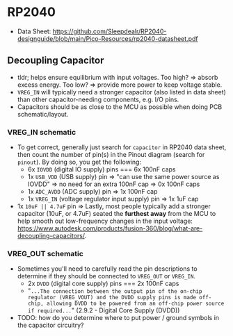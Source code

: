 # RP2040
* Data Sheet: https://github.com/Sleepdealr/RP2040-designguide/blob/main/Pico-Resources/rp2040-datasheet.pdf

## Decoupling Capacitor
* tldr; helps ensure equilibrium with input voltages. Too high? => absorb excess
    energy. Too low? => provide more power to keep voltage stable.
* `VREG_IN` will typically need a stronger capacitor (also listed in data sheet)
    than other capacitor-needing components, e.g. I/O pins.
* Capacitors should be as close to the MCU as possible when doing PCB
    schematic/layout.
### VREG_IN schematic
* To get correct, generally just search for `capacitor` in RP2040 data sheet,
    then count the number of pin(s) in the Pinout diagram (search for `pinout`). By
    doing so, you get the following:
    * 6x `IOVDD` (digital IO supply) pins === 6x 100nF caps
    * 1x `USB_VDD` (USB supply) pin => "can use the same power source as IOVDD" => no need for an extra 100nF cap => 0x 100nF caps
    * 1x `ADC_AVDD` (ADC supply) pin => 1x 100nF cap
    * 1x `VREG_IN` (voltage regulator input supply) pin => 1x 1uF cap
* 1x `10uF || 4.7uF` pin => Lastly, most people typically add a stronger capacitor (10uF, or 4.7uF) seated
    the **furthest away** from the MCU to help smooth out low-frequency changes
    in the input voltage:
    https://www.autodesk.com/products/fusion-360/blog/what-are-decoupling-capacitors/.
### VREG_OUT schematic
* Sometimes you'll need to carefully read the pin descriptions to determine if
    they should be connected to `VREG_OUT` or `VREG_IN`.
    * 2x `DVDD` (digital core supply) pins === 2x 100nF caps
    * "`...The connection between the output pin of the on-chip regulator (VREG_VOUT) and the DVDD supply pins is
made off-chip, allowing DVDD to be powered from an off-chip power source if
required...`" (2.9.2 - Digital Core Supply (DVDD))
* TODO: how do you determine where to put power / ground symbols in the capacitor
    circuitry?
